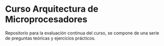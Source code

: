 # Curso Arquitectura de Microprocesadores
Repositorio para la evaluación continua del curso, se compone de una serie de preguntas teóricas y ejercicios prácticos.
